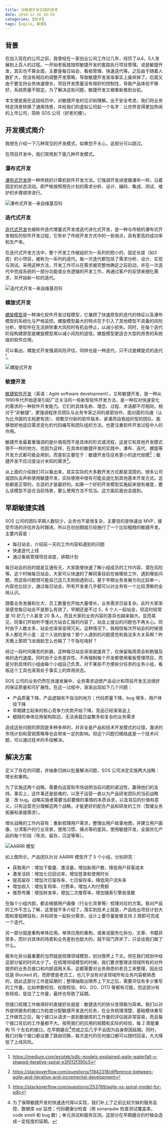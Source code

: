 ```yaml
---
title: 对敏捷开发实践的思考
date: 2018-12-30 18:59
categories: [技术]
tags: [agile, 敏捷]
---
```


## 背景

在加入现在的公司之前，我曾经在一家创业公司工作过几年，经历了从4，5人发展到上百人的过程。一开始老板就按照敏捷开发的套路执行项目管理。说是敏捷开发，其实也不算全面，主要是每日站会、看板管理、快速迭代等。之后由于随着人数扩大，但没有相应的调整开发策略，导致敏捷开发渐渐事实上废弃掉了。后面又由于要支持业务快速增长，项目开发质量没有很好的控制住，导致产品体验不够好，系统质量不稳定。为了解决这些问题，敏捷开发又被重新推到台前。

本文便是我在这段经历中，对敏捷开发的见识和理解。出于安全考虑，我们将业务特定场景转换了通用场景，并给我们的虚拟公司起一个名字：让世界变得更加热闹的上市公司，简称 SOS 公司（好老的梗）。

## 开发模式简介

我想先介绍一下几种常见的开发模式，如果您不关心，这部分可以跳过。

在项目开发中，我们常用到下面几种开发模式。

### 瀑布式开发

[瀑布式开发](https://www.wikiwand.com/en/Waterfall_model)是一种传统的计算机软件开发方法。它强调开发进度像瀑布一样，沿着固定的状态流动。即严格按照预先计划的需求分析、设计、编码、集成、测试、维护的步骤顺序进行。

![瀑布式开发--来自维基百科](https://upload.wikimedia.org/wikipedia/commons/thumb/e/e2/Waterfall_model.svg/800px-Waterfall_model.svg.png?1546152701225)



### 迭代式开发

[迭代式开发](https://www.wikiwand.com/en/Iterative_and_incremental_development)也被称作迭代增量式开发或迭代进化式开发，是一种与传统的瀑布式开发相反的软件开发过程，它弥补了传统开发方式中的一些弱点，具有更高的成功率和生产率。

在迭代式开发方法中，整个开发工作被组织为一系列的短小的、固定长度（如3周）的小项目，被称为一系列的迭代。每一次迭代都包括了需求分析、设计、实现与测试。采用这种方法，开发工作可以在需求被完整地确定之前启动，并在一次迭代中完成系统的一部分功能或业务逻辑的开发工作。再通过客户的反馈来细化需求，并开始新一轮的迭代。

![迭代式开发--来自维基百科](https://upload.wikimedia.org/wikipedia/commons/thumb/3/39/Iterative_development_model.svg/640px-Iterative_development_model.svg.png?1546154989142)

### 螺旋式开发

[螺旋模型](https://www.wikiwand.com/en/Spiral_model)是一种演化软件开发过程模型，它兼顾了快速原型的迭代的特征以及瀑布模型的系统化与严格监控。螺旋模型最大的特点在于引入了其他模型不具备的风险分析，使软件在无法排除重大风险时有机会停止，以减小损失。同时，在每个迭代阶段构建原型是螺旋模型用以减小风险的途径。螺旋模型更适合大型的昂贵的系统级的软件应用。

可以看出，螺旋式开发强调风险评估，同样也是一种迭代，只不过是螺旋式的迭代[^1]。

![螺旋式开发](https://cdn-images-1.medium.com/max/1600/0*xUPmGSQEX-40Z7Ag.png)

### 敏捷开发

[敏捷软件开发](https://www.wikiwand.com/en/Agile_software_development)（英语：Agile software development），又称敏捷开发，是一种从1990年代开始逐渐引起广泛关注的一些新型软件开发方法，是一种应对快速变化的需求的一种软件开发能力。它们的具体名称、理念、过程、术语都不尽相同，相对于“非敏捷”，更强调程序员团队与业务专家之间的紧密协作、面对面的沟通（认为比书面的文档更有效）、频繁交付新的软件版本、紧凑而自我组织型的团队、能够很好地适应需求变化的代码编写和团队组织方法，也更注重软件开发过程中人的作用。

敏捷开发最着重强调的是价值观而不是具体的形式或流程，这是它和其他开发模式很不一样的地方。也因为这样，在具体的敏捷开发的实践中，瀑布、迭代、螺旋等开发方式都可能会用到，而差别主要在于：敏捷开发往往有更小的迭代规模[^2]；敏捷开发不应过度设计未知的需求[^3]。

从上面的介绍我们可以看出来，其实实际的大多数开发方式都是混搭的。很多公司或团队会声称使用敏捷开发，实际使用中很有可能会退化到其他基本开发方式。这些都是正常的，合适的才是最好的。如果一个好的开发模型实施起来很有难度，要么该模型不适合当前场景，要么使用方法不恰当。这方面后面也会提到。

## 早期敏捷实践

SOS 公司的团队早期人数较少，业务也不是很复杂，主要目的是快速出 MVP，接受市场的评估并及时跟进。所以在初创期就已经施行了一个比较粗糙的敏捷开发。主要内容是：

- 每日站会，介绍前一天的工作内容和遇到的问题
-  快速迭代上线
- 通过看板管理项目进度，排期计划

每日站会的目的就是互通有无，大家能够快速了解小组成员的工作内容，潜在风险等。这个时候每日站会，大家可以快速的了解同事目前在做哪些工作，遇到哪些问题，而这些问题很可能自己这几天刚刚遇到过。基于早期业务发展方向比较单一，内容也比较少，通过每日站会，所有开发者几乎都可以对业务有一个比较清晰的全局认识。

随着业务发展和壮大，员工数量也开始大量增长，业务需求日益复杂。此时大家渐渐感觉每日站会不是那么有效了。早期还是不过 5，6 个人一起站会，但这时经常是 10 好几个人甚至 20 多人，而且大家的业务内容的差异也越来越大。显而易见，同事们开始听不懂对方站会汇报的内容了，站会上提出的问题也不再关心。同时由于人数太多，站会也渐渐变得冗长。这种情况下，我相信每次开站会的时候很多人都在开小差：这个人说的是啥？那个人遇到的问题感觉和我没多大关系啊？昨天晚上那把飞龙骑脸怎么也输了？午饭吃啥好？

经过一段时间痛苦的折磨，这种每日站会渐渐就废弃了，仅保留每周周会和勉强及格的迭代速度。同时由于业务差异性，不再强制每个开发都使用看板管理项目，而是分到具体的小组由每个小组自己负责。对于某些不方便拆分任务的业务小组，看板这个工具也渐渐处于事实上的弃用状态。

SOS 公司的业务仍然在快速发展中，业务需求迫使产品设计和项目开发无法很好的保证质量和可扩展性。在这一过程中，渐渐出现如下几个问题：

- 产品质量下降，产品逻辑有不自洽的地方；代码质量下降，bug 增多，用户体验下降
- 早期建立起来的核心竞争力优势开始下降，竞品已经渐渐追上
- 粗糙的单体应用架构陈旧，无法承载日益繁多和复杂的业务需求

造成这些问题的原因是多种多样的，并非全是产品和技术开发模式的过错，激进的市场计划和营销策略等也会带来一定的影响。但这个问题归根结底是一个技术问题，可以通过技术的手段解决。

## 解决方案

定义了存在的问题，并抽象归纳以批量解决问题，SOS 公司决定实施两大战略：增长和重构。

为了实施这两个战略，需要向运营和市场说明当前问题的紧迫性，赢得他们的支持。事实上，这件事还是挺难的，以至于运营一直以为产品研发团队的当前战略是：改 bug。战略实施者需要当前要做的事情的本质诉求，以及背后的价值和意义。只有运营充分理解这两个战略，才能更好的配合产品和研发的工作（暂缓业务拓展和承接需求）。

增长战略的工作内容有：重新梳理用户需求，整理出用户故事地图，并建立用户画像，分清客户的行业背景，使用习惯、痛点等的差异。使用敏捷开发，全面优化产品的每个阶段（导流，留存，沉淀等等）。

![AARRR 模型](images/R-aarrr-model.png)

如上图所示，产品团队针对 AARRR 模型开了 5 个小组，分别研究：

- 获取用户：增加下载量、激活量，增加新用户数，降低用户获客成本
- 激发活跃：增加七日回访率，增加登录和使用时长
- 提高留存：增加次日留存率、七日留存率，降低用户流失率
- 增加收入：增加复购率、付费率，增加人均付费额
- 推荐传播：增加转发率，增加二次推荐率，增加搜索引擎收录数

在每个小组内部，都会根据用户画像（行业化背景等）梳理对应的方案。我对产品的工作不怎么了解，这里就不多介绍了。落实到技术上就是，产品给出项目计划大图和里程碑目标，并和研发一起拆分需求，设计上要尽量能够支持 2 周即可完成一个迭代。

另一部分就是重构单体应用。单体应用的重构，或者说服务化拆分，文章、书籍非常多，而针对具体的场景和业务差别也挺大的，就不班门弄斧了，只谈谈我们做了什么。

服务化拆分最重要的当然就是梳理领域模型，划分限界上下文。但在我们规划中给这部分留的时间太少了。在梳理领域模型的时候，我们要求整理该领域所有的对外提供的业务员接口和内部调用关系，这都需要对业务熟悉的老员工来整理，因此往往是 Blocked 的，而即使是老员工，也几乎没有对该领域所有业务内容都熟悉的，因此这部分工作是延期的；整理抽取出限界上下文之后，需要评估有多少重写的工作量，比如参数校验、权限校验、BO、DO、DTO 等都有可能，但这部分有些轻视，低估了工作量，最终也导致了延期。

但接口梳理工作做得好的直接好处就是：敏捷迭代的拆分变得极为简单。我们以对外提供服务的接口为粒度分配敏捷开发迭代任务，在业务梳理清楚，基础模块重写工作做完之后，每个接口从请求一直到数据库的工作量的评估就非常容易，而且每个接口背后的工作量都不大。按照我们的应用的规模和实际的经验，每 2 周能重构 15 个左右的接口。在早期磨合[^4]完成之后几乎不会因为自身原因延期。同时，我们对每个接口都设置了路由切换，每次迭代的任何接口都可以随时回滚，大大降低了上线风险。



[^1]: https://medium.com/existek/sdlc-models-explained-agile-waterfall-v-shaped-iterative-spiral-e3f012f390c5
[^2]: https://stackoverflow.com/questions/11842318/difference-between-agile-and-iterative-and-incremental-development
[^3]: https://stackoverflow.com/questions/253789/agile-vs-spiral-model-for-sdlc
[^4]: 为了保障敏捷开发的快速迭代得以实现，我们补上了之前比较欠缺的服务监控、数据库 sql 监控；代码健康分检查（用 sonarqube 检查测试覆盖率，code smell 和 bug 数）；单元测试和服务压测。这部分在早期磨合的时候会造成一定程度的延期。